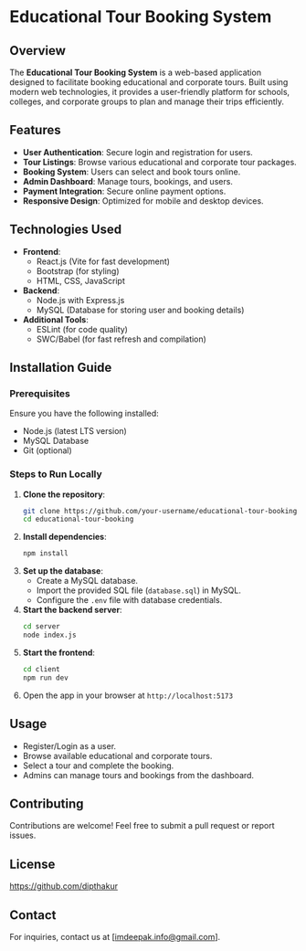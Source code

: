 # Educational Tour Booking System

## Overview
The **Educational Tour Booking System** is a web-based application designed to facilitate booking educational and corporate tours. Built using modern web technologies, it provides a user-friendly platform for schools, colleges, and corporate groups to plan and manage their trips efficiently.

## Features
- **User Authentication**: Secure login and registration for users.
- **Tour Listings**: Browse various educational and corporate tour packages.
- **Booking System**: Users can select and book tours online.
- **Admin Dashboard**: Manage tours, bookings, and users.
- **Payment Integration**: Secure online payment options.
- **Responsive Design**: Optimized for mobile and desktop devices.

## Technologies Used
- **Frontend**:
  - React.js (Vite for fast development)
  - Bootstrap (for styling)
  - HTML, CSS, JavaScript
- **Backend**:
  - Node.js with Express.js
  - MySQL (Database for storing user and booking details)
- **Additional Tools**:
  - ESLint (for code quality)
  - SWC/Babel (for fast refresh and compilation)

## Installation Guide
### Prerequisites
Ensure you have the following installed:
- Node.js (latest LTS version)
- MySQL Database
- Git (optional)

### Steps to Run Locally
1. **Clone the repository**:
   ```bash
   git clone https://github.com/your-username/educational-tour-booking.git
   cd educational-tour-booking
   ```
2. **Install dependencies**:
   ```bash
   npm install
   ```
3. **Set up the database**:
   - Create a MySQL database.
   - Import the provided SQL file (`database.sql`) in MySQL.
   - Configure the `.env` file with database credentials.
4. **Start the backend server**:
   ```bash
   cd server
   node index.js
   ```
5. **Start the frontend**:
   ```bash
   cd client
   npm run dev
   ```
6. Open the app in your browser at `http://localhost:5173`

## Usage
- Register/Login as a user.
- Browse available educational and corporate tours.
- Select a tour and complete the booking.
- Admins can manage tours and bookings from the dashboard.

## Contributing
Contributions are welcome! Feel free to submit a pull request or report issues.

## License
https://github.com/dipthakur

## Contact
For inquiries, contact us at [imdeepak.info@gmail.com].

